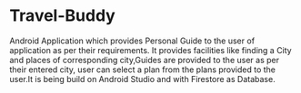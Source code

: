 # Travel-Buddy
Android Application which provides Personal Guide to the user of application as per their requirements.
It provides facilities like finding a City and places of corresponding city,Guides are provided to the user as per their entered city,
user can select a plan from the plans provided to the user.It is being build on Android Studio and with Firestore as Database. 
